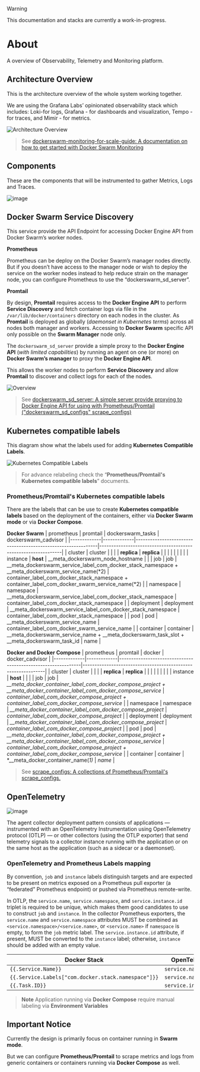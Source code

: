 > [!WARNING]
> This documentation and stacks are currently a work-in-progress.

# About
A overview of Observability, Telemetry and Monitoring platform.

## Architecture Overview
This is the architecture overview of the whole system working together.

We are using the Grafana Labs’ opinionated observability stack which includes: Loki-for logs, Grafana - for dashboards and visualization, Tempo - for traces, and Mimir - for metrics.

<picture>
  <source media="(prefers-color-scheme: dark)" srcset="https://github.com/YouMightNotNeedKubernetes/dockerswarm-monitoring-for-scale-guide/assets/4363857/859a1172-db2a-4865-9f0c-ff596aff05c5">
  <source media="(prefers-color-scheme: light)" srcset="https://github.com/YouMightNotNeedKubernetes/dockerswarm-monitoring-for-scale-guide/assets/4363857/41fb45ba-6a3c-4ab5-b549-37dbad9f8e44">
  <img alt="Architecture Overview" src="https://github.com/YouMightNotNeedKubernetes/dockerswarm-monitoring-for-scale-guide/assets/4363857/41fb45ba-6a3c-4ab5-b549-37dbad9f8e44">
</picture>

> See [dockerswarm-monitoring-for-scale-guide: A documentation on how to get started with Docker Swarm Monitoring](https://github.com/YouMightNotNeedKubernetes/dockerswarm-monitoring-for-scale-guide)

## Components
These are the components that will be instrumented to gather Metrics, Logs and Traces.

![image](https://github.com/YouMightNotNeedKubernetes/dockerswarm-monitoring-guide/assets/4363857/95c63ad5-1cf9-4d12-8d2a-89185e3673c0)

## Docker Swarm Service Discovery
This service provide the API Endpoint for accessing Docker Engine API from Docker Swarm’s worker nodes.

**Prometheus**

Prometheus can be deploy on the Docker Swarm’s manager nodes directly. But if you doesn’t have access to the manager node or wish to deploy the service on the worker nodes instead to help reduce strain on the manager node, you can configure Prometheus to use the “dockerswarm_sd_server”.

**Promtail**

By design, **Promtail** requires access to the **Docker Engine API** to perform **Service Discovery** and fetch container logs via file in the `/var/lib/docker/containers` directory on each nodes in the cluster. As **Promtail** is deployed as globally (*daemonset in Kubernetes terms*) across all nodes both manager and workers. Accessing to **Docker Swarm** specific API only possible on the **Swarm Manager** node only.

The `dockerswarm_sd_server` provide a simple proxy to the **Docker Engine API** (*with limited capabilities*) by running an agent on one (or more) on **Docker Swarm’s manager** to proxy the **Docker Engine API**.

This allows the worker nodes to perform **Service Discovery** and allow **Promtail** to discover and collect logs for each of the nodes.

<picture>
  <source media="(prefers-color-scheme: dark)" srcset="https://github.com/socheatsok78/dockerswarm_sd_server/assets/4363857/babd8ddc-d2d6-45b1-8995-401ec3b7319d">
  <source media="(prefers-color-scheme: light)" srcset="https://github.com/socheatsok78/dockerswarm_sd_server/assets/4363857/a59d6061-48da-40d5-8ed0-669ba9794e9c">
  <img alt="Overview" src="https://github.com/socheatsok78/dockerswarm_sd_server/assets/4363857/a59d6061-48da-40d5-8ed0-669ba9794e9c">
</picture>

> See [dockerswarm_sd_server: A simple server provide proxying to Docker Engine API for using with Prometheus/Promtail \("dockerswarm_sd_configs" scrape_configs\)](https://github.com/socheatsok78/dockerswarm_sd_server)


## Kubernetes compatible labels
This diagram show what the labels used for adding **Kubernetes Compatible Labels**.

<picture>
  <source media="(prefers-color-scheme: dark)" srcset="https://github.com/YouMightNotNeedKubernetes/prometheus/assets/4363857/0939b290-3d74-42a3-8807-3beed504614a">
  <source media="(prefers-color-scheme: light)" srcset="https://github.com/YouMightNotNeedKubernetes/prometheus/assets/4363857/0ec926bc-457e-450b-901a-76d651d4e7bf">
  <img alt="Kubernetes Compatible Labels" src="https://github.com/YouMightNotNeedKubernetes/prometheus/assets/4363857/0ec926bc-457e-450b-901a-76d651d4e7bf">
</picture>

> For advance relabeling check the “**Prometheus/Promtail's Kubernetes compatible labels**” documents.

### Prometheus/Promtail's Kubernetes compatible labels

There are the labels that can be use to create **Kubernetes compatible labels** based on the deployment of the containers, either via **Docker Swarm mode** or via **Docker Compose**.

**Docker Swarm**
| prometheus  | promtail    | dockerswarm_tasks                                            | dockerswarm_cadvisor                                         |
|-------------|-------------|--------------------------------------------------------------|--------------------------------------------------------------|
| cluster     | cluster     |                                                              |                                                              |
| __replica__ | __replica__ |                                                              |                                                              |
|             |             |                                                              |                                                              |
| instance    | __host__    | __meta_dockerswarm_node_hostname                             |                                                              |
| job         | job         | __meta_dockerswarm_service_label_com_docker_stack_namespace + __meta_dockerswarm_service_name(*2) | container_label_com_docker_stack_namespace + container_label_com_docker_swarm_service_name(*2) |
| namespace   | namespace   | __meta_dockerswarm_service_label_com_docker_stack_namespace  | container_label_com_docker_stack_namespace                   |
| deployment  | deployment  | __meta_dockerswarm_service_label_com_docker_stack_namespace  | container_label_com_docker_stack_namespace                   |
| pod         | pod         | __meta_dockerswarm_service_name                              | container_label_com_docker_swarm_service_name                |
| container   | container   | __meta_dockerswarm_service_name + __meta_dockerswarm_task_slot + <br>__meta_dockerswarm_task_id | name                                                         |


**Docker and Docker Compose**
| prometheus  | promtail    | docker                                                       | docker_cadvisor                                              |
|-------------|-------------|--------------------------------------------------------------|--------------------------------------------------------------|
| cluster     | cluster     |                                                              |                                                              |
| __replica__ | __replica__ |                                                              |                                                              |
|             |             |                                                              |                                                              |
| instance    | __host__    |                                                              |                                                              |
| job         | job         | *__meta_docker_container_label_com_docker_compose_project + __meta_docker_container_label_com_docker_compose_service* | *container_label_com_docker_compose_project + container_label_com_docker_compose_service* |
| namespace   | namespace   | *__meta_docker_container_label_com_docker_compose_project*   | *container_label_com_docker_compose_project*                 |
| deployment  | deployment  | *__meta_docker_container_label_com_docker_compose_project*   | *container_label_com_docker_compose_project*                 |
| pod         | pod         | *__meta_docker_container_label_com_docker_compose_project + __meta_docker_container_label_com_docker_compose_service* | *container_label_com_docker_compose_project + container_label_com_docker_compose_service* |
| container   | container   | *__meta_docker_container_name(*1)*                           | *name*                                                       |

> See [scrape_configs: A collections of Prometheus/Promtail's scrape_configs.](https://github.com/YouMightNotNeedKubernetes/scrape_configs)

## OpenTelemetry

![image](https://github.com/YouMightNotNeedKubernetes/dockerswarm-monitoring-guide/assets/4363857/40718ca1-3a09-4944-b91f-89a868dff0b7)


The agent collector deployment pattern consists of applications — instrumented with an OpenTelemetry Instrumentation using OpenTelemetry protocol (OTLP) — or other collectors (using the OTLP exporter) that send telemetry signals to a collector instance running with the application or on the same host as the application (such as a sidecar or a daemonset).

### **OpenTelemetry and Prometheus Labels mapping**
By convention, `job` and `instance` labels distinguish targets and are expected to be present on metrics exposed on a Prometheus pull exporter (a “federated” Prometheus endpoint) or pushed via Prometheus remote-write.

In OTLP, the `service.name`, `service.namespace`, and `service.instance.id` triplet is required to be unique, which makes them good candidates to use to construct `job` and `instance`. In the collector Prometheus exporters, the `service.name` and `service.namespace` attributes MUST be combined as `<service.namespace>/<service.name>`, or `<service.name>` if `namespace` is empty, to form the `job` metric label. The `service.instance.id` attribute, if present, MUST be converted to the `instance` label; otherwise, `instance` should be added with an empty value.

| Docker Stack                                        | OpenTelemetry         |
| --------------------------------------------------- | --------------------- |
| `{{.Service.Name}}`                                 | `service.name`        |
| `{{.Service.Labels["com.docker.stack.namespace"]}}` | `service.namespace`   |
| `{{.Task.ID}}`                                      | `service.instance.id` |
> **Note**
> Application running via **Docker Compose** require manual labeling via **Environment Variables**

## Important Notice

Currently the design is primarily focus on container running in **Swarm mode**. 

But we can configure **Prometheus/Promtail** to scrape metrics and logs from generic containers or containers running via **Docker Compose** as well.
